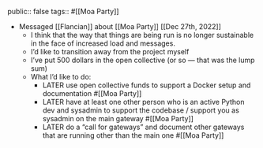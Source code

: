 public:: false
tags:: #[[Moa Party]]

- Messaged [[Flancian]] about [[Moa Party]] [[Dec 27th, 2022]]
	- I think that the way that things are being run is no longer sustainable in the face of increased load and messages.
	- I’d like to transition away from the project myself
	- I’ve put 500 dollars in the open collective (or so — that was the lump sum)
	- What I’d like to do:
		- LATER use open collective funds to support a Docker setup and documentation #[[Moa Party]]
		- LATER have at least one other person who is an active Python dev and sysadmin to support the codebase / support you as sysadmin on the main gateway #[[Moa Party]]
		- LATER do a “call for gateways” and document other gateways that are running other than the main one #[[Moa Party]]